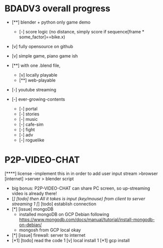 # BDADV3 overall progress
  - [**] blender + python only game demo
    - [-] score logic (no distance, simply score if sequence[frame * some_factor]==bike.x)
  - [v] fully opensource on github 
  - [v] simple game, piano game ish
  - [**] with one .blend file, 
    - [v] locally playable
    - [**] web-playable
  
  - [-] youtube streaming
   
  - [-] ever-growing-contents
    - [-] portal
    - [-] stories
    - [-] music
    - [-] cafe-sim
    - [-] fight
    - [-] adv
    - [-] roguelike

# P2P-VIDEO-CHAT
  [****] license
  -implement this in in order to add user input stream >browser [internet] >server > blender script 
  - big bonus: P2P-VIDEO-CHAT can share PC screen, so up-streaming video is already there!
  - [*] [todo] then All it takes is input (key/mouse) from client to server streaming
  1 [*] [todo] establish connection
  - [*] [issue] mongoDB
    - installed mongoDB on GCP Debian following https://www.mongodb.com/docs/manual/tutorial/install-mongodb-on-debian/
    - mongosh from GCP local okay
  - [*] [issue] firewall: server to internet
  - [*1] [todo] read the code
1 [v] local install
1 [*1] gcp install 
